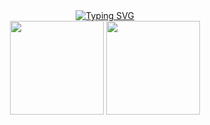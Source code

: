 <div align="center">
<a href="https://git.io/typing-svg"><img src="https://readme-typing-svg.herokuapp.com?font=Silkscreen&size=40&duration=2000&pause=100&background=3261FF00&center=true&multiline=true&width=800&height=200&lines=Rafael+Gomez+-+rgomez90;Software+Developer;Electrical+Engineering;+Computer+science" alt="Typing SVG" /></a>
</div>

<div align="center">
  <img height="150px" src="https://github-readme-stats.vercel.app/api?username=rgomez90&count_private=true&show_icons=true&theme=dark" />
  <img height="150px" src="https://github-readme-stats.vercel.app/api/top-langs/?username=rgomez90&layout=compact&theme=dark" />
 </div>
 

<!--
**rgomez90/rgomez90** is a ✨ _special_ ✨ repository because its `README.md` (this file) appears on your GitHub profile.

Here are some ideas to get you started:

- 🔭 I’m currently working on ...
- 🌱 I’m currently learning ...
- 👯 I’m looking to collaborate on ...
- 🤔 I’m looking for help with ...
- 💬 Ask me about ...
- 📫 How to reach me: ...
- 😄 Pronouns: ...
- ⚡ Fun fact: ...
-->

